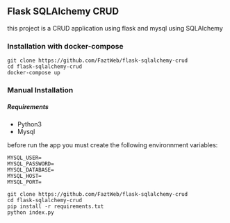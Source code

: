 ## Flask SQLAlchemy CRUD

this project is a CRUD application using flask and mysql using SQLAlchemy

### Installation with docker-compose

```
git clone https://github.com/FaztWeb/flask-sqlalchemy-crud
cd flask-sqlalchemy-crud
docker-compose up
```

### Manual Installation

##### Requirements

* Python3
* Mysql

before run the app you must create the following environnment variables:

```
MYSQL_USER=
MYSQL_PASSWORD=
MYSQL_DATABASE=
MYSQL_HOST=
MYSQL_PORT=
```

```
git clone https://github.com/FaztWeb/flask-sqlalchemy-crud
cd flask-sqlalchemy-crud
pip install -r requirements.txt
python index.py
```
